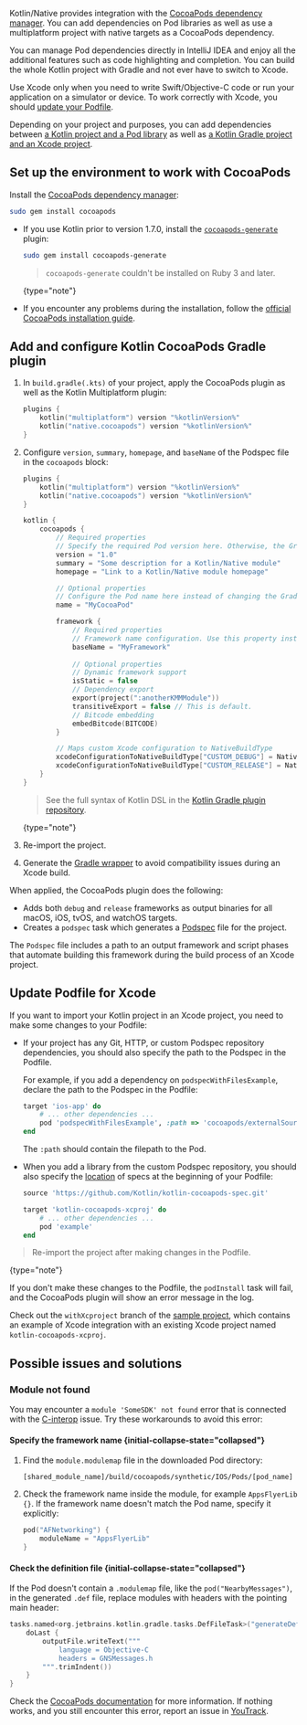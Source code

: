 [//]: # (title: CocoaPods overview and setup)

Kotlin/Native provides integration with the [CocoaPods dependency manager](https://cocoapods.org/). You can add dependencies
on Pod libraries as well as use a multiplatform project with native targets as a CocoaPods dependency.

You can manage Pod dependencies directly in IntelliJ IDEA and enjoy all the additional features such as code highlighting 
and completion. You can build the whole Kotlin project with Gradle and not ever have to switch to Xcode. 

Use Xcode only when you need to write Swift/Objective-C code or run your application on a simulator or device.
To work correctly with Xcode, you should [update your Podfile](#update-podfile-for-xcode). 

Depending on your project and purposes, you can add dependencies between [a Kotlin project and a Pod library](native-cocoapods-libraries.md)
as well as [a Kotlin Gradle project and an Xcode project](native-cocoapods-xcode.md).

## Set up the environment to work with CocoaPods

Install the [CocoaPods dependency manager](https://cocoapods.org/):

```bash
sudo gem install cocoapods
```

* If you use Kotlin prior to version 1.7.0, install the [`cocoapods-generate`](https://github.com/square/cocoapods-generate)
plugin:

  ```bash
  sudo gem install cocoapods-generate
  ```
  
  > `cocoapods-generate` couldn't be installed on Ruby 3 and later.
  > 
  {type="note"}

* If you encounter any problems during the installation, follow the [official CocoaPods installation guide](https://guides.cocoapods.org/using/getting-started.html#getting-started).

## Add and configure Kotlin CocoaPods Gradle plugin

1. In `build.gradle(.kts)` of your project, apply the CocoaPods plugin as well as the Kotlin Multiplatform plugin:
    
    ```kotlin
    plugins {
        kotlin("multiplatform") version "%kotlinVersion%"
        kotlin("native.cocoapods") version "%kotlinVersion%"
    }
    ```

2. Configure `version`, `summary`, `homepage`, and `baseName` of the Podspec file in the `cocoapods` block:
    
    ```kotlin
    plugins {
        kotlin("multiplatform") version "%kotlinVersion%"
        kotlin("native.cocoapods") version "%kotlinVersion%"
    }
 
    kotlin {
        cocoapods {
            // Required properties
            // Specify the required Pod version here. Otherwise, the Gradle project version is used.
            version = "1.0"
            summary = "Some description for a Kotlin/Native module"
            homepage = "Link to a Kotlin/Native module homepage"
   
            // Optional properties
            // Configure the Pod name here instead of changing the Gradle project name
            name = "MyCocoaPod"

            framework {
                // Required properties              
                // Framework name configuration. Use this property instead of deprecated 'frameworkName'
                baseName = "MyFramework"
                
                // Optional properties
                // Dynamic framework support
                isStatic = false
                // Dependency export
                export(project(":anotherKMMModule"))
                transitiveExport = false // This is default.
                // Bitcode embedding
                embedBitcode(BITCODE)
            }

            // Maps custom Xcode configuration to NativeBuildType
            xcodeConfigurationToNativeBuildType["CUSTOM_DEBUG"] = NativeBuildType.DEBUG
            xcodeConfigurationToNativeBuildType["CUSTOM_RELEASE"] = NativeBuildType.RELEASE
        }
    }
    ```

    > See the full syntax of Kotlin DSL in the [Kotlin Gradle plugin repository](https://github.com/JetBrains/kotlin/blob/master/libraries/tools/kotlin-gradle-plugin/src/common/kotlin/org/jetbrains/kotlin/gradle/targets/native/cocoapods/CocoapodsExtension.kt).
    >
    {type="note"}
    
3. Re-import the project.
4. Generate the [Gradle wrapper](https://docs.gradle.org/current/userguide/gradle_wrapper.html) to avoid compatibility
issues during an Xcode build.

When applied, the CocoaPods plugin does the following:

* Adds both `debug` and `release` frameworks as output binaries for all macOS, iOS, tvOS, and watchOS targets.
* Creates a `podspec` task which generates a [Podspec](https://guides.cocoapods.org/syntax/podspec.html)
file for the project.

The `Podspec` file includes a path to an output framework and script phases that automate building this framework during 
the build process of an Xcode project.

## Update Podfile for Xcode

If you want to import your Kotlin project in an Xcode project, you need to make some changes to your Podfile:

* If your project has any Git, HTTP, or custom Podspec repository dependencies, you should also specify the path to
the Podspec in the Podfile.

    For example, if you add a dependency on `podspecWithFilesExample`, declare the path to the Podspec in the Podfile:

    ```ruby
    target 'ios-app' do
        # ... other dependencies ...
        pod 'podspecWithFilesExample', :path => 'cocoapods/externalSources/url/podspecWithFilesExample'
    end
    ```

    The `:path` should contain the filepath to the Pod.

* When you add a library from the custom Podspec repository, you should also specify the [location](https://guides.cocoapods.org/syntax/podfile.html#source)
of specs at the beginning of your Podfile:

    ```ruby
    source 'https://github.com/Kotlin/kotlin-cocoapods-spec.git'

    target 'kotlin-cocoapods-xcproj' do
        # ... other dependencies ...
        pod 'example'
    end
    ```

> Re-import the project after making changes in the Podfile.
>
{type="note"}

If you don't make these changes to the Podfile, the `podInstall` task will fail, and the CocoaPods plugin will show
an error message in the log.

Check out the `withXcproject` branch of the [sample project](https://github.com/Kotlin/kmm-with-cocoapods-sample),
which contains an example of Xcode integration with an existing Xcode project named `kotlin-cocoapods-xcproj`.

## Possible issues and solutions

### Module not found

You may encounter a `module 'SomeSDK' not found` error that is connected with the [C-interop](native-c-interop.md) issue.
Try these workarounds to avoid this error:

#### Specify the framework name {initial-collapse-state="collapsed"}

1. Find the `module.modulemap` file in the downloaded Pod directory:

    ```text
    [shared_module_name]/build/cocoapods/synthetic/IOS/Pods/[pod_name]
    ```

2. Check the framework name inside the module, for example `AppsFlyerLib {}`. If the framework name doesn't match the Pod
name, specify it explicitly:

    ```kotlin
    pod("AFNetworking") {
        moduleName = "AppsFlyerLib"
    }
    ```
#### Check the definition file {initial-collapse-state="collapsed"}

If the Pod doesn't contain a `.modulemap` file, like the `pod("NearbyMessages")`, in the generated `.def` file, replace
modules with headers with the pointing main header:

```kotlin
tasks.named<org.jetbrains.kotlin.gradle.tasks.DefFileTask>("generateDefNearbyMessages").configure {
    doLast {
        outputFile.writeText("""
            language = Objective-C
            headers = GNSMessages.h
        """.trimIndent())
    }
}
```

Check the [CocoaPods documentation](https://guides.cocoapods.org/) for more information. If nothing works, and you still
encounter this error, report an issue in [YouTrack](https://youtrack.jetbrains.com/newissue?project=kt).
